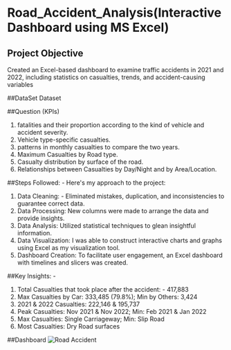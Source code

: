 # Road_Accident_Analysis(Interactive Dashboard using MS Excel)
## Project Objective
  Created an Excel-based dashboard to examine traffic accidents in 2021 and 2022, including statistics on casualties, trends, and accident-causing variables

##DataSet
<a herf="https://docs.google.com/spreadsheets/d/1NwJdgh_XDgZZ-b0wO4upN_c6V6dZ-eUn/edit?usp=drive_link&ouid=110809561979917201661&rtpof=true&sd=true">Dataset</a>

##Question (KPIs)
1. fatalities and their proportion according to the kind of vehicle and accident severity.
2. Vehicle type-specific casualties.
3. patterns in monthly casualties to compare the two years.
4. Maximum Casualties by Road type.
5. Casualty distribution by surface of the road.
6. Relationships between Casualties by Day/Night and by Area/Location.

##Steps Followed: -
Here's my approach to the project:
1. Data Cleaning: - Eliminated mistakes, duplication, and inconsistencies to guarantee correct data.
2. Data Processing: New columns were made to arrange the data and provide insights.
3. Data Analysis: Utilized statistical techniques to glean insightful information.
4. Data Visualization: I was able to construct interactive charts and graphs using Excel as my visualization tool.
5. Dashboard Creation: To facilitate user engagement, an Excel dashboard with timelines and slicers was created.

##Key Insights: -
1. Total Casualties that took place after the accident: - 417,883
2. Max Casualties by Car: 333,485 (79.8%); Min by Others: 3,424
3. 2021 & 2022 Casualties: 222,146 & 195,737
4. Peak Casualties: Nov 2021 & Nov 2022; Min: Feb 2021 & Jan 2022
5. Max Casualties: Single Carriageway; Min: Slip Road
6. Most Casualties: Dry Road surfaces

##Dashboard
![Road Accident](https://github.com/user-attachments/assets/0eb31176-0b96-4d92-b103-8dc8e16c824f)




